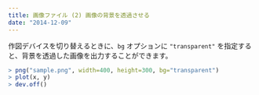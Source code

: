 ```yaml
---
title: 画像ファイル (2) 画像の背景を透過させる
date: "2014-12-09"
---
```


作図デバイスを切り替えるときに、`bg` オプションに `"transparent"` を指定すると、背景を透過した画像を出力することができます。

```r
> png("sample.png", width=400, height=300, bg="transparent")
> plot(x, y)
> dev.off()
```

